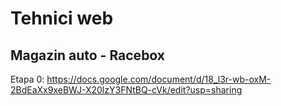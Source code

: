 # Tehnici web

## Magazin auto - Racebox

Etapa 0:
https://docs.google.com/document/d/18_l3r-wb-oxM-2BdEaXx9xeBWJ-X20lzY3FNtBQ-cVk/edit?usp=sharing
